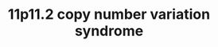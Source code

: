 ---
annotations:
- id: DOID:0111687
  parent: genetic disease
  type: Disease Ontology
  value: Potocki-Shaffer syndrome
- id: PW:0000013
  parent: disease pathway
  type: Pathway Ontology
  value: disease pathway
authors:
- Melrose2023
- Fehrhart
- Ash iyer
- Egonw
- Eweitz
citedin: ''
communities:
- Diseases
- RareDiseases
- ontox
description: 'The molecular pathways of genes located at the region 11p11.2. A deletion
  in 11p11.2 can cause the Potocki-Shaffer syndrome (MIM # 601224) which is characterised
  by malformations in the heart, kidney and urinary tract. The chromosomal location
  was taken from Kirov et al. 2014 and literature cited there (chr11:43940000-46020000,
  GRCh37). '
last-edited: 2024-07-22
ndex: null
organisms:
- Homo sapiens
redirect_from:
- /index.php/Pathway:WP5348
- /instance/WP5348
- /instance/WP5348_r134455
revision: r134455
schema-jsonld:
- '@context': https://schema.org/
  '@id': https://wikipathways.github.io/pathways/WP5348.html
  '@type': Dataset
  creator:
    '@type': Organization
    name: WikiPathways
  description: 'The molecular pathways of genes located at the region 11p11.2. A deletion
    in 11p11.2 can cause the Potocki-Shaffer syndrome (MIM # 601224) which is characterised
    by malformations in the heart, kidney and urinary tract. The chromosomal location
    was taken from Kirov et al. 2014 and literature cited there (chr11:43940000-46020000,
    GRCh37). '
  keywords:
  - 2-oxoglutarate
  - 3'-phospho-5'-adenylyl sulfate
  - 3-O-{[(1ÃƒÂ¢Ã¢â‚¬Â Ã¢â‚¬â„¢4)-ÃƒÅ½Ã‚Â²-D-GlcA-(1ÃƒÂ¢Ã¢â‚¬Â Ã¢â‚¬â„¢4)-ÃƒÅ½Ã‚Â±-D-GlcNAc](n)-(1ÃƒÂ¢Ã¢â‚¬Â Ã¢â‚¬â„¢4)-ÃƒÅ½Ã‚Â²-D-GlcA-(1ÃƒÂ¢Ã¢â‚¬Â Ã¢â‚¬â„¢3)-ÃƒÅ½Ã‚Â²-D-Gal-(1ÃƒÂ¢Ã¢â‚¬Â Ã¢â‚¬â„¢3)-ÃƒÅ½Ã‚Â²-D-Gal-(1ÃƒÂ¢Ã¢â‚¬Â Ã¢â‚¬â„¢4)-ÃƒÅ½Ã‚Â²-D-Xyl}-L-seryl-[protein]
  - 3-O-{ÃƒÅ½Ã‚Â±-D-GlcNAc-[(1ÃƒÂ¢Ã¢â‚¬Â Ã¢â‚¬â„¢4)-ÃƒÅ½Ã‚Â²-D-GlcA-(1ÃƒÂ¢Ã¢â‚¬Â Ã¢â‚¬â„¢4)-ÃƒÅ½Ã‚Â±-D-GlcNAc](n)-(1ÃƒÂ¢Ã¢â‚¬Â Ã¢â‚¬â„¢4)-ÃƒÅ½Ã‚Â²-D-GlcA-(1ÃƒÂ¢Ã¢â‚¬Â Ã¢â‚¬â„¢3)-ÃƒÅ½Ã‚Â²-D-Gal-(1ÃƒÂ¢Ã¢â‚¬Â Ã¢â‚¬â„¢3)-ÃƒÅ½Ã‚Â²-D-Gal-(1ÃƒÂ¢Ã¢â‚¬Â Ã¢â‚¬â„¢4)-ÃƒÅ½Ã‚Â²-D-Xyl}-L-seryl-[protein]
  - ACCS
  - ALKBH3
  - ALX4
  - AMP residue
  - Alpha-Dystroglycan
  - B3GNT7
  - B4GALT4
  - B4GAT1
  - BMAL1
  - C11orf94
  - C11orf96
  - CD151
  - CD19
  - CD4
  - CD53
  - CD63
  - CD82
  - CHST1
  - CHST6
  - CLOCK
  - CO2
  - CRY2
  - EXT1
  - EXT2
  - Fe2+
  - GDP-b-L-fucose (in)
  - GDP-b-L-fucose (out)
  - GLI3
  - GMP (in)
  - GMP (out)
  - HBEGF
  - HLA-DMA
  - HLA-DMB
  - HLA-DRA
  - IGSF8
  - ITGA3
  - ITGA4
  - ITGA6
  - ITGB1
  - ITGB2
  - IZUMO1
  - Keratan
  - L-vinylglycine
  - LARGE2
  - LEF1
  - LGALS3BP
  - MAPK8IP1
  - MS4A1
  - Mg2+
  - NDST1
  - NRXN1
  - O2
  - PEX16
  - PHF21A
  - PMP34
  - PRDM11
  - Pex3
  - REST
  - SDCBP
  - SHH
  - SLC35C1
  - SPPL2C
  - SYT13
  - Syndecan
  - TIMP1
  - TP53
  - TP53I11
  - TSPAN18
  - UDP
  - UDP-N-acetyl-alpha-D-glucosamine
  - VANGL1
  - adenosine 3',5'-bisphosphate
  - an N1-methyladenosine in mRNA
  - formaldehyde
  - keratan 6'-sulfate
  - succinate
  license: CC0
  name: '11p11.2 copy number variation syndrome '
seo: CreativeWork
title: '11p11.2 copy number variation syndrome '
wpid: WP5348
---